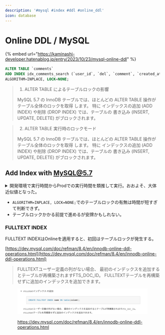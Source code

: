 ```yaml
---
description: '#mysql #index #ddl #online_ddl'
icon: database
---
```


# Online DDL / MySQL

{% embed url="https://kaminashi-developer.hatenablog.jp/entry/2023/10/23/mysql-online-ddl" %}

```sql
ALTER TABLE `comments`
ADD INDEX idx_comments_search (`user_id`, `del`, `comment`, `created_at`)
ALGORITHM=INPLACE, LOCK=NONE;
```

> 1. ALTER TABLE によるテーブルロックの影響
>
> MySQL 5.7 の InnoDB テーブルでは、ほとんどの ALTER TABLE 操作が テーブル全体のロックを取得 します。 特に インデックスの追加 (ADD INDEX) や削除 (DROP INDEX) では、テーブルの 書き込み (INSERT, UPDATE, DELETE) がブロックされます。

> 2. ALTER TABLE 実行時のロックモード
>
> MySQL 5.7 の InnoDB テーブルでは、ほとんどの ALTER TABLE 操作が テーブル全体のロックを取得 します。 特に インデックスの追加 (ADD INDEX) や削除 (DROP INDEX) では、テーブルの 書き込み (INSERT, UPDATE, DELETE) がブロックされます。

## Add Index with MySQL@5.7

<details>

<summary>開発環境で実行時間からProdでの実行時間を類推して実行。おおよそ、大体近似値となった。</summary>

```markdown
# 実測
# stg: 86500 rows => (649.16ms)
# 推測
# prod: 211875 rows => (1.5s)
```

</details>

* `ALGORITHM=INPLACE, LOCK=NONE;`でのテーブルロックの有無は時間が短すぎて判断できず。
* テーブルロックかかる前提で進めるが安牌かもしれない。



### FULLTEXT INDEX

FULLTEXT INDEXはOnlineを適用すると、初回はテーブルロックが発生する。

[https://dev.mysql.com/doc/refman/8.4/en/innodb-online-ddl-operations.html](https://dev.mysql.com/doc/refman/8.4/en/innodb-online-ddl-operations.html)

> FULLTEXTユーザー定義の列がない場合、 最初のインデックスを追加するとテーブルが再構築されますFTS\_DOC\_ID。 FULLTEXTテーブルを再構築せずに追加のインデックスを追加できます。

<figure><img src="../../.gitbook/assets/image.png" alt=""><figcaption><p><a href="https://dev.mysql.com/doc/refman/8.4/en/innodb-online-ddl-operations.html">https://dev.mysql.com/doc/refman/8.4/en/innodb-online-ddl-operations.html</a></p></figcaption></figure>

